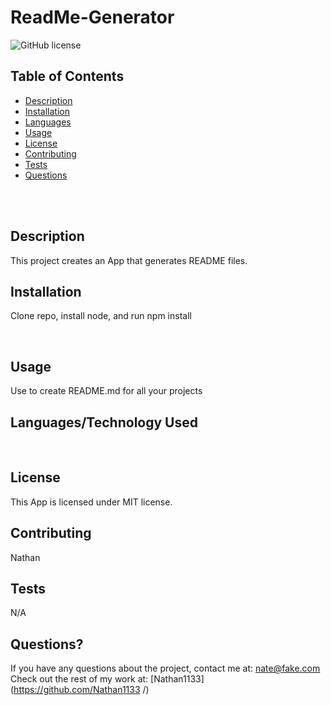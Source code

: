 # ReadMe-Generator  <br />
![GitHub license](https://img.shields.io/badge/license-MIT-ff69b4.svg) <br />
## Table of Contents 


- [Description](#description)
- [Installation](#installation)
- [Languages](#languages)
- [Usage](#usage)
- [License](#license)
- [Contributing](#contributing)
- [Tests](#tests)
- [Questions](#questions)
<br />
<br />


## Description

This project creates an App that generates README files. <br />


## Installation


Clone repo, install node, and run npm install 


<br />

## Usage

Use to create README.md for all your projects <br />
## Languages/Technology Used

 <br />

## License
  This App is licensed under MIT license. <br />
  
## Contributing
Nathan <br />
## Tests
N/A <br />
## Questions?
If you have any questions about the project, contact me at: 
nate@fake.com <br />
Check out the rest of my work at: 
[Nathan1133](https://github.com/Nathan1133
  /) <br />
